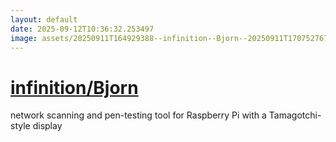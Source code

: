 ```yaml
---
layout: default
date: 2025-09-12T10:36:32.253497
image: assets/20250911T164929388--infinition--Bjorn--20250911T170752767--cropped.png
---
```


# [infinition/Bjorn](https://github.com/infinition/Bjorn)

network scanning and pen-testing tool for Raspberry Pi with a Tamagotchi-style display
